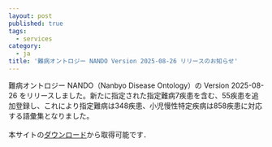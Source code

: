```yaml
---
layout: post
published: true
tags:
  - services
category:
  - ja
title: '難病オントロジー NANDO Version 2025-08-26 リリースのお知らせ'
---
```


難病オントロジー NANDO（Nanbyo Disease Ontology）の Version 2025-08-26 をリリースしました。新たに指定された指定難病7疾患を含む、55疾患を追加登録し、これにより指定難病は348疾患、小児慢性特定疾病は858疾患に対応する語彙集となりました。
<br><br>
本サイトの<a href="/#download">ダウンロード</a>から取得可能です．
